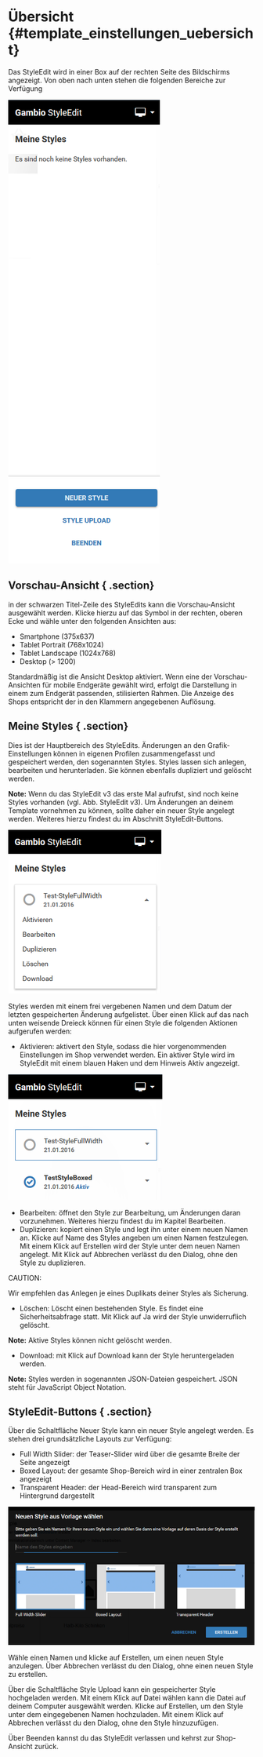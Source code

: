 # Übersicht {#template_einstellungen_uebersicht}

Das StyleEdit wird in einer Box auf der rechten Seite des Bildschirms angezeigt. Von oben nach unten stehen die folgenden Bereiche zur Verfügung

![](Bilder/Abb132_StyleEdit3.PNG "StyleEdit v3")

## Vorschau-Ansicht { .section}

in der schwarzen Titel-Zeile des StyleEdits kann die Vorschau-Ansicht ausgewählt werden. Klicke hierzu auf das Symbol in der rechten, oberen Ecke und wähle unter den folgenden Ansichten aus:

-   Smartphone \(375x637\)
-   Tablet Portrait \(768x1024\)
-   Tablet Landscape \(1024x768\)
-   Desktop \(\> 1200\)

Standardmäßig ist die Ansicht Desktop aktiviert. Wenn eine der Vorschau-Ansichten für mobile Endgeräte gewählt wird, erfolgt die Darstellung in einem zum Endgerät passenden, stilisierten Rahmen. Die Anzeige des Shops entspricht der in den Klammern angegebenen Auflösung.

## Meine Styles { .section}

Dies ist der Hauptbereich des StyleEdits. Änderungen an den Grafik-Einstellungen können in eigenen Profilen zusammengefasst und gespeichert werden, den sogenannten Styles. Styles lassen sich anlegen, bearbeiten und herunterladen. Sie können ebenfalls dupliziert und gelöscht werden.

**Note:** Wenn du das StyleEdit v3 das erste Mal aufrufst, sind noch keine Styles vorhanden \(vgl. Abb. StyleEdit v3\). Um Änderungen an deinem Template vornehmen zu können, sollte daher ein neuer Style angelegt werden. Weiteres hierzu findest du im Abschnitt StyleEdit-Buttons.

![](Bilder/Abb133_StyleEdit3_angelegterStyle.PNG "Aktionen für einen angelegten Style")

Styles werden mit einem frei vergebenen Namen und dem Datum der letzten gespeicherten Änderung aufgelistet. Über einen Klick auf das nach unten weisende Dreieck können für einen Style die folgenden Aktionen aufgerufen werden:

-   Aktivieren: aktivert den Style, sodass die hier vorgenommenden Einstellungen im Shop verwendet werden. Ein aktiver Style wird im StyleEdit mit einem blauen Haken und dem Hinweis Aktiv angezeigt.

![](Bilder/Abb134_StyleAktiv.png "Ein aktiver (unten) und ein inaktiver Style")

-   Bearbeiten: öffnet den Style zur Bearbeitung, um Änderungen daran vorzunehmen. Weiteres hierzu findest du im Kapitel Bearbeiten.
-   Duplizieren: kopiert einen Style und legt ihn unter einem neuen Namen an. Klicke auf Name des Styles angeben um einen Namen festzulegen. Mit einem Klick auf Erstellen wird der Style unter dem neuen Namen angelegt. Mit Klick auf Abbrechen verlässt du den Dialog, ohne den Style zu duplizieren.

CAUTION:

Wir empfehlen das Anlegen je eines Duplikats deiner Styles als Sicherung.

-   Löschen: Löscht einen bestehenden Style. Es findet eine Sicherheitsabfrage statt. Mit Klick auf Ja wird der Style unwiderruflich gelöscht.

**Note:** Aktive Styles können nicht gelöscht werden.

-   Download: mit Klick auf Download kann der Style heruntergeladen werden.

**Note:** Styles werden in sogenannten JSON-Dateien gespeichert. JSON steht für JavaScript Object Notation.

## StyleEdit-Buttons { .section}

Über die Schaltfläche Neuer Style kann ein neuer Style angelegt werden. Es stehen drei grundsätzliche Layouts zur Verfügung:

-   Full Width Slider: der Teaser-Slider wird über die gesamte Breite der Seite angezeigt
-   Boxed Layout: der gesamte Shop-Bereich wird in einer zentralen Box angezeigt
-   Transparent Header: der Head-Bereich wird transparent zum Hintergrund dargestellt

![](Bilder/Abb135_StyleEdit3_neuerStyle.PNG "Anlegen eines neuen Styles")

Wähle einen Namen und klicke auf Erstellen, um einen neuen Style anzulegen. Über Abbrechen verlässt du den Dialog, ohne einen neuen Style zu erstellen.

Über die Schaltfläche Style Upload kann ein gespeicherter Style hochgeladen werden. Mit einem Klick auf Datei wählen kann die Datei auf deinem Computer ausgewählt werden. Klicke auf Erstellen, um den Style unter dem eingegebenen Namen hochzuladen. Mit einem Klick auf Abbrechen verlässt du den Dialog, ohne den Style hinzuzufügen.

Über Beenden kannst du das StyleEdit verlassen und kehrst zur Shop-Ansicht zurück.



